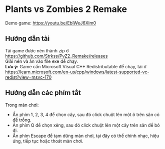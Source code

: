 # Plants vs Zombies 2 Remake

Demo game: https://youtu.be/EblWeJ6Xlm0

## Hướng dẫn tải

Tải game được nén thành zip ở https://github.com/Strkss/PvZ2_Remake/releases  
Giải nén và ấn vào file exe để chạy.  
**Lưu ý:** Game cần Microsoft Visual C++ Redistributable để chạy, tải ở https://learn.microsoft.com/en-us/cpp/windows/latest-supported-vc-redist?view=msvc-170   

## Hướng dẫn các phím tắt

Trong màn chơi:
- Ấn phím 1, 2, 3, 4 để chọn cây, sau đó click chuột lên một ô trên sân cỏ để trồng.
- Ấn phím Q để chọn xẻng, sau đó click chuột lên một cây trên sân để bỏ đi.
- Ấn phím Escape để tạm dừng màn chơi, tại đây có thể chính nhạc, hiệu ứng, tiếp tục hoặc thoát màn chơi.
